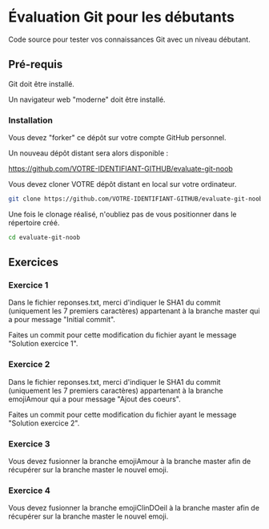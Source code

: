 # Évaluation Git pour les débutants

Code source pour tester vos connaissances Git avec un niveau débutant.

## Pré-requis

Git doit être installé.

Un navigateur web "moderne" doit être installé.

### Installation

Vous devez "forker" ce dépôt sur votre compte GitHub personnel.

Un nouveau dépôt distant sera alors disponible :

https://github.com/VOTRE-IDENTIFIANT-GITHUB/evaluate-git-noob

Vous devez cloner VOTRE dépôt distant en local sur votre ordinateur.

```sh
git clone https://github.com/VOTRE-IDENTIFIANT-GITHUB/evaluate-git-noob
```

Une fois le clonage réalisé, n'oubliez pas de vous positionner dans le répertoire créé.

```sh
cd evaluate-git-noob
```

## Exercices

### Exercice 1

Dans le fichier reponses.txt, merci d'indiquer le SHA1 du commit (uniquement les 7 premiers caractères) appartenant à la branche master qui a pour message "Initial commit".

Faites un commit pour cette modification du fichier ayant le message "Solution exercice 1".

### Exercice 2

Dans le fichier reponses.txt, merci d'indiquer le SHA1 du commit (uniquement les 7 premiers caractères) appartenant à la branche emojiAmour qui a pour message "Ajout des coeurs".

Faites un commit pour cette modification du fichier ayant le message "Solution exercice 2".

### Exercice 3

Vous devez fusionner la branche emojiAmour à la branche master afin de récupérer sur la branche master le nouvel emoji.

### Exercice 4

Vous devez fusionner la branche emojiClinDOeil à la branche master afin de récupérer sur la branche master le nouvel emoji.